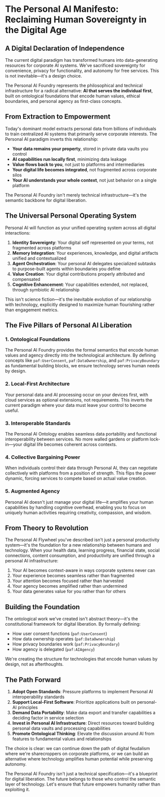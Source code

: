 
# The Personal AI Manifesto: Reclaiming Human Sovereignty in the Digital Age

## A Digital Declaration of Independence

The current digital paradigm has transformed humans into data-generating resources for corporate AI systems. We've sacrificed sovereignty for convenience, privacy for functionality, and autonomy for free services. This is not inevitable—it's a design choice.

The Personal AI Foundry represents the philosophical and technical infrastructure for a radical alternative: **AI that serves the individual first**, built on ontological foundations that encode human values, ethical boundaries, and personal agency as first-class concepts.

## From Extraction to Empowerment

Today's dominant model extracts personal data from billions of individuals to train centralized AI systems that primarily serve corporate interests. The Personal AI paradigm inverts this relationship:

- **Your data remains your property**, stored in private data vaults you control
- **AI capabilities run locally first**, minimizing data leakage
- **Value flows back to you**, not just to platforms and intermediaries
- **Your digital life becomes integrated**, not fragmented across corporate silos
- **Your AI understands your whole context**, not just behavior on a single platform

The Personal AI Foundry isn't merely technical infrastructure—it's the semantic backbone for digital liberation.

## The Universal Personal Operating System

Personal AI will function as your unified operating system across all digital interactions:

1. **Identity Sovereignty**: Your digital self represented on your terms, not fragmented across platforms
2. **Memory Integration**: Your experiences, knowledge, and digital artifacts unified and contextualized
3. **Agent Orchestration**: Your personal AI delegates specialized subtasks to purpose-built agents within boundaries you define
4. **Value Creation**: Your digital contributions properly attributed and compensated
5. **Cognitive Enhancement**: Your capabilities extended, not replaced, through symbiotic AI relationship

This isn't science fiction—it's the inevitable evolution of our relationship with technology, explicitly designed to maximize human flourishing rather than engagement metrics.

## The Five Pillars of Personal AI Liberation

### 1. Ontological Foundations
The Personal AI Foundry provides the formal semantics that encode human values and agency directly into the technological architecture. By defining concepts like `paf:UserConsent`, `paf:DataOwnership`, and `paf:PrivacyBoundary` as fundamental building blocks, we ensure technology serves human needs by design.

### 2. Local-First Architecture
Your personal data and AI processing occur on your devices first, with cloud services as optional extensions, not requirements. This inverts the current paradigm where your data must leave your control to become useful.

### 3. Interoperable Standards
The Personal AI Ontology enables seamless data portability and functional interoperability between services. No more walled gardens or platform lock-in—your digital life becomes coherent across contexts.

### 4. Collective Bargaining Power
When individuals control their data through Personal AI, they can negotiate collectively with platforms from a position of strength. This flips the power dynamic, forcing services to compete based on actual value creation.

### 5. Augmented Agency
Personal AI doesn't just manage your digital life—it amplifies your human capabilities by handling cognitive overhead, enabling you to focus on uniquely human activities requiring creativity, compassion, and wisdom.

## From Theory to Revolution

The Personal AI Flywheel you've described isn't just a personal productivity system—it's the foundation for a new relationship between humans and technology. When your health data, learning progress, financial state, social connections, content consumption, and productivity are unified through a personal AI infrastructure:

1. Your AI becomes context-aware in ways corporate systems never can
2. Your experience becomes seamless rather than fragmented
3. Your attention becomes focused rather than harvested
4. Your agency becomes amplified rather than undermined
5. Your data generates value for you rather than for others

## Building the Foundation

The ontological work we've created isn't abstract theory—it's the constitutional framework for digital liberation. By formally defining:

- How user consent functions (`paf:UserConsent`)
- How data ownership operates (`paf:DataOwnership`) 
- How privacy boundaries work (`paf:PrivacyBoundary`)
- How agency is delegated (`paf:AIAgency`)

We're creating the structure for technologies that encode human values by design, not as afterthoughts.

## The Path Forward

1. **Adopt Open Standards**: Pressure platforms to implement Personal AI interoperability standards
2. **Support Local-First Software**: Prioritize applications built on personal-AI principles
3. **Demand Data Portability**: Make data export and transfer capabilities a deciding factor in service selection
4. **Invest in Personal AI Infrastructure**: Direct resources toward building personal data vaults and processing capabilities
5. **Promote Ontological Thinking**: Elevate the discussion around AI from features to fundamental values and relationships

The choice is clear: we can continue down the path of digital feudalism where we're sharecroppers on corporate platforms, or we can build an alternative where technology amplifies human potential while preserving autonomy.

The Personal AI Foundry isn't just a technical specification—it's a blueprint for digital liberation. The future belongs to those who control the semantic layer of technology. Let's ensure that future empowers humanity rather than exploiting it.
